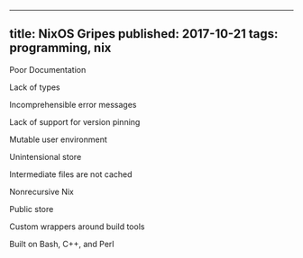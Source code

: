 --------------------------------------------------------------------------------
title: NixOS Gripes
published: 2017-10-21
tags: programming, nix
--------------------------------------------------------------------------------

Poor Documentation

Lack of types

Incomprehensible error messages

Lack of support for version pinning

Mutable user environment

Unintensional store

Intermediate files are not cached

Nonrecursive Nix

Public store

Custom wrappers around build tools

Built on Bash, C++, and Perl
